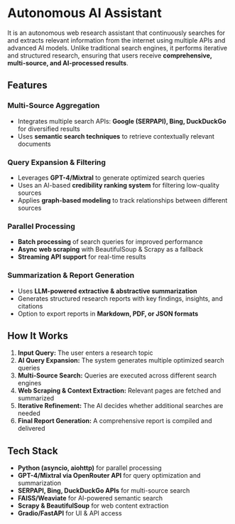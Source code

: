 # Autonomous AI Assistant

It is an autonomous web research assistant that continuously searches for and extracts relevant information from the internet using multiple APIs and advanced AI models. Unlike traditional search engines, it performs iterative and structured research, ensuring that users receive **comprehensive, multi-source, and AI-processed results**.

## Features

### Multi-Source Aggregation

* Integrates multiple search APIs: **Google (SERPAPI), Bing, DuckDuckGo** for diversified results
* Uses **semantic search techniques** to retrieve contextually relevant documents

### Query Expansion & Filtering

* Leverages **GPT-4/Mixtral** to generate optimized search queries
* Uses an AI-based **credibility ranking system** for filtering low-quality sources
* Applies **graph-based modeling** to track relationships between different sources

### Parallel Processing

* **Batch processing** of search queries for improved performance
* **Async web scraping** with BeautifulSoup & Scrapy as a fallback
* **Streaming API support** for real-time results

### Summarization & Report Generation

* Uses **LLM-powered extractive & abstractive summarization**
* Generates structured research reports with key findings, insights, and citations
* Option to export reports in **Markdown, PDF, or JSON formats**

## How It Works

1. **Input Query:** The user enters a research topic
2. **AI Query Expansion:** The system generates multiple optimized search queries
3. **Multi-Source Search:** Queries are executed across different search engines
4. **Web Scraping & Context Extraction:** Relevant pages are fetched and summarized
5. **Iterative Refinement:** The AI decides whether additional searches are needed
6. **Final Report Generation:** A comprehensive report is compiled and delivered

## Tech Stack

* **Python (asyncio, aiohttp)** for parallel processing
* **GPT-4/Mixtral via OpenRouter API** for query optimization and summarization
* **SERPAPI, Bing, DuckDuckGo APIs** for multi-source search
* **FAISS/Weaviate** for AI-powered semantic search
* **Scrapy & BeautifulSoup** for web content extraction
* **Gradio/FastAPI** for UI & API access
